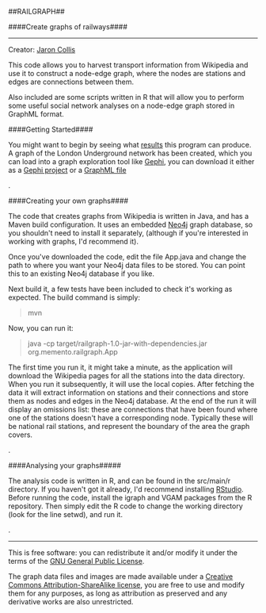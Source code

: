 ##RAILGRAPH##

####Create graphs of railways####

***

Creator: [Jaron Collis](http://memento.org)

This code allows you to harvest transport information from Wikipedia and use it to construct a node-edge graph, 
where the nodes are stations and edges are connections between them. 

Also included are some scripts written in R that will allow you to perform some useful social network analyses 
on a node-edge graph stored in GraphML format.


####Getting Started####

You might want to begin by seeing what [results](https://raw.github.com/jaron/railgraph/master/graphs/tubeDLR.png) this program can produce. A graph of the London Underground network 
has been created, which you can load into a graph exploration tool like [Gephi](http://gephi.org), you can download it either as a 
[Gephi project](https://github.com/jaron/railgraph/blob/master/graphs/tubeDLR.gephi?raw=true) or a [GraphML file](https://raw.github.com/jaron/railgraph/master/graphs/tubeDLR.graphml)

.

####Creating your own graphs####

The code that creates graphs from Wikipedia is written in Java, and has a Maven build configuration. It uses an 
embedded [Neo4j](http://neo4j.org) graph database, so you shouldn't need to install it separately, (although if you're interested in working with graphs, I'd recommend it).

Once you've downloaded the code, edit the file App.java and change the path to where you want your Neo4j data files to be stored. You can point this to an existing Neo4j database if you like.

Next build it, a few tests have been included to check it's working as expected. The build command is simply:

> mvn 

Now, you can run it:

> java -cp target/railgraph-1.0-jar-with-dependencies.jar org.memento.railgraph.App

The first time you run it, it might take a minute, as the application will download the Wikipedia pages for all the stations into the data directory.
When you run it subsequently, it will use the local copies. After fetching the data it will extract information on stations and their connections and store them as nodes and edges 
in the Neo4j database. At the end of the run it will display an omissions list: these are connections that have been found where one of the stations doesn't have a corresponding node. 
Typically these will be national rail stations, and represent the boundary of the area the graph covers.

.

####Analysing your graphs#####

The analysis code is written in R, and can be found in the src/main/r directory. If you haven't got it already, I'd recommend installing [RStudio](http://rstudio.org).
Before running the code, install the igraph and VGAM packages from the R repository. 
Then simply edit the R code to change the working directory (look for the line setwd), and run it. 

.

- - -

This is free software: you can redistribute it and/or modify it under the terms of the [GNU General Public License](http://www.gnu.org/licenses/gpl.html).

The graph data files and images are made available under a [Creative Commons Attribution-ShareAlike license](http://creativecommons.org/licenses/by-sa/3.0/deed.en_US), you are free to use and modify them for any purposes, as long as attribution as preserved and any derivative works are also unrestricted.
